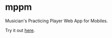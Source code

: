 # mppm
Musician's Practicing Player Web App for Mobiles.

Try it out <a href="http://o3tt3rli.com/mppm" target="_blank">here</a>.
